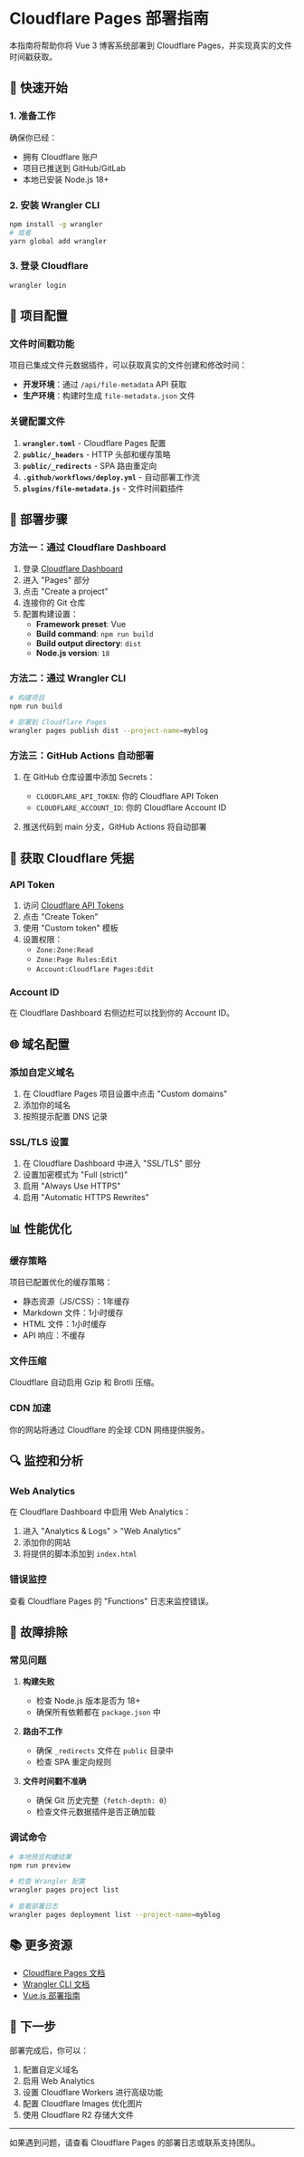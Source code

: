 # Cloudflare Pages 部署指南

本指南将帮助你将 Vue 3 博客系统部署到 Cloudflare Pages，并实现真实的文件时间戳获取。

## 🚀 快速开始

### 1. 准备工作

确保你已经：
- 拥有 Cloudflare 账户
- 项目已推送到 GitHub/GitLab
- 本地已安装 Node.js 18+

### 2. 安装 Wrangler CLI

```bash
npm install -g wrangler
# 或者
yarn global add wrangler
```

### 3. 登录 Cloudflare

```bash
wrangler login
```

## 📁 项目配置

### 文件时间戳功能

项目已集成文件元数据插件，可以获取真实的文件创建和修改时间：

- **开发环境**：通过 `/api/file-metadata` API 获取
- **生产环境**：构建时生成 `file-metadata.json` 文件

### 关键配置文件

1. **`wrangler.toml`** - Cloudflare Pages 配置
2. **`public/_headers`** - HTTP 头部和缓存策略
3. **`public/_redirects`** - SPA 路由重定向
4. **`.github/workflows/deploy.yml`** - 自动部署工作流
5. **`plugins/file-metadata.js`** - 文件时间戳插件

## 🔧 部署步骤

### 方法一：通过 Cloudflare Dashboard

1. 登录 [Cloudflare Dashboard](https://dash.cloudflare.com/)
2. 进入 "Pages" 部分
3. 点击 "Create a project"
4. 连接你的 Git 仓库
5. 配置构建设置：
   - **Framework preset**: Vue
   - **Build command**: `npm run build`
   - **Build output directory**: `dist`
   - **Node.js version**: `18`

### 方法二：通过 Wrangler CLI

```bash
# 构建项目
npm run build

# 部署到 Cloudflare Pages
wrangler pages publish dist --project-name=myblog
```

### 方法三：GitHub Actions 自动部署

1. 在 GitHub 仓库设置中添加 Secrets：
   - `CLOUDFLARE_API_TOKEN`: 你的 Cloudflare API Token
   - `CLOUDFLARE_ACCOUNT_ID`: 你的 Cloudflare Account ID

2. 推送代码到 main 分支，GitHub Actions 将自动部署

## 🔑 获取 Cloudflare 凭据

### API Token

1. 访问 [Cloudflare API Tokens](https://dash.cloudflare.com/profile/api-tokens)
2. 点击 "Create Token"
3. 使用 "Custom token" 模板
4. 设置权限：
   - `Zone:Zone:Read`
   - `Zone:Page Rules:Edit`
   - `Account:Cloudflare Pages:Edit`

### Account ID

在 Cloudflare Dashboard 右侧边栏可以找到你的 Account ID。

## 🌐 域名配置

### 添加自定义域名

1. 在 Cloudflare Pages 项目设置中点击 "Custom domains"
2. 添加你的域名
3. 按照提示配置 DNS 记录

### SSL/TLS 设置

1. 在 Cloudflare Dashboard 中进入 "SSL/TLS" 部分
2. 设置加密模式为 "Full (strict)"
3. 启用 "Always Use HTTPS"
4. 启用 "Automatic HTTPS Rewrites"

## 📊 性能优化

### 缓存策略

项目已配置优化的缓存策略：
- 静态资源（JS/CSS）：1年缓存
- Markdown 文件：1小时缓存
- HTML 文件：1小时缓存
- API 响应：不缓存

### 文件压缩

Cloudflare 自动启用 Gzip 和 Brotli 压缩。

### CDN 加速

你的网站将通过 Cloudflare 的全球 CDN 网络提供服务。

## 🔍 监控和分析

### Web Analytics

在 Cloudflare Dashboard 中启用 Web Analytics：

1. 进入 "Analytics & Logs" > "Web Analytics"
2. 添加你的网站
3. 将提供的脚本添加到 `index.html`

### 错误监控

查看 Cloudflare Pages 的 "Functions" 日志来监控错误。

## 🐛 故障排除

### 常见问题

1. **构建失败**
   - 检查 Node.js 版本是否为 18+
   - 确保所有依赖都在 `package.json` 中

2. **路由不工作**
   - 确保 `_redirects` 文件在 `public` 目录中
   - 检查 SPA 重定向规则

3. **文件时间戳不准确**
   - 确保 Git 历史完整（`fetch-depth: 0`）
   - 检查文件元数据插件是否正确加载

### 调试命令

```bash
# 本地预览构建结果
npm run preview

# 检查 Wrangler 配置
wrangler pages project list

# 查看部署日志
wrangler pages deployment list --project-name=myblog
```

## 📚 更多资源

- [Cloudflare Pages 文档](https://developers.cloudflare.com/pages/)
- [Wrangler CLI 文档](https://developers.cloudflare.com/workers/wrangler/)
- [Vue.js 部署指南](https://vuejs.org/guide/best-practices/production-deployment.html)

## 🎯 下一步

部署完成后，你可以：

1. 配置自定义域名
2. 启用 Web Analytics
3. 设置 Cloudflare Workers 进行高级功能
4. 配置 Cloudflare Images 优化图片
5. 使用 Cloudflare R2 存储大文件

---

如果遇到问题，请查看 Cloudflare Pages 的部署日志或联系支持团队。